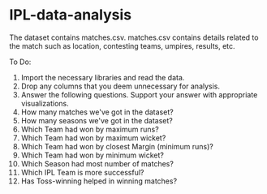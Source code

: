 # IPL-data-analysis
The dataset contains  matches.csv. matches.csv contains details related to the match such as location, contesting teams, umpires, results, etc. 


To Do:

1.	Import the necessary libraries and read the data.
2.	Drop any columns that you deem unnecessary for analysis.
3.	Answer the following questions. Support your answer with appropriate visualizations.
1.	How many matches we've got in the dataset?
2.	How many seasons we've got in the dataset?
3.	Which Team had won by maximum runs?
4.	Which Team had won by maximum wicket?
5.	Which Team had won by closest Margin (minimum runs)?
6.	Which Team had won by minimum wicket?
7.	Which Season had most number of matches?
8.	Which IPL Team is more successful?
9.	Has Toss-winning helped in winning matches?

